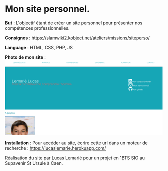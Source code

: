 # Mon site personnel.

**But** : L'objectif étant de créer un site personnel pour présenter nos compétences professionnelles.

**Consignes** : https://slamwiki2.kobject.net/ateliers/missions/siteperso/

**Language** : HTML, CSS, PHP, JS

**Photo de mon site** : ![Screenshot](assets/img/screen.png)

**Installation** : Pour accéder au site, écrire cette url dans un moteur de recherche : https://lucaslemarie.herokuapp.com/

Réalisation du site par Lucas Lemarié pour un projet en 1BTS SIO au Supavenir St Ursule à Caen.
